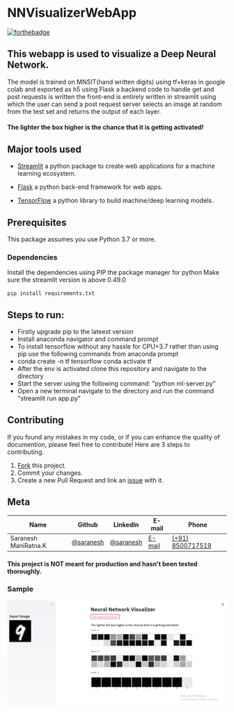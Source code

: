 # NNVisualizerWebApp

[![forthebadge](https://forthebadge.com/images/badges/made-with-python.svg)](https://forthebadge.com)

## This webapp is used to visualize a Deep Neural Network.
The model is trained on MNSIT(hand written digits) using tf+keras in google colab and exported as h5 using Flask a backend code to handle get and post requests is written the front-end is entirely written in streamlit using which the user can send a post request server selects an image at random from the test set and returns the output of each layer.
#### The lighter the box higher is the chance that it is getting activated!

## Major tools used

* [Streamlit](https://docs.streamlit.io/en/latest/) a python package to create web applications for a machine learning ecosystem.

* [Flask](https://flask.palletsprojects.com/en/1.1.x/) a python back-end framework for web apps.

* [TensorFlow](https://www.tensorflow.org/) a python library to build machine/deep learning models.

## Prerequisites

This package assumes you use Python 3.7 or more.

### Dependencies
Install the dependencies using PIP the package manager for python
Make sure the streamlit version is above 0.49.0
```
pip install requirements.txt
```
## Steps to run:
* Firstly upgrade pip to the lateest version
* Install anaconda navigator and command prompt
* To install tensorflow without any hassle for CPU+3.7 rather than using pip use the following commands from anaconda prompt
* conda create -n tf tensorflow  conda activate tf
* After the env is activated clone this repository and navigate to the directory
* Start the server using the following command: "python ml-server.py"
* Open a new terminal navigate to the directory and run the command "streamlit run app.py"

## Contributing

If you found any mistakes in my code, or if you can enhance the quality of documention, please feel free to contribute!
Here are 3 steps to contributing.

1. [Fork](https://github.com/sarnesh444/IndianNumberPlateDetection/fork) this project.
2. Commit your changes.
3. Create a new Pull Request and link an [issue](https://github.com/sarnesh444/IndianNumberPlateDetection/issues/new) with it.

## Meta 

| Name | Github | LinkedIn | E-mail | Phone|
| --- | --- | --- | --- | --- |
| Saranesh ManiRatna.K | [@saranesh](https://github.com/sarnesh444) | [@saranesh](https://www.linkedin.com/in/saranesh-kanumuri-17a7a5181/) |[E-mail](mailto:sarnesh444@gmail.com) | [(+91) 8500717519](tel:+918500717519)

#### This project is NOT meant for production and hasn't been tested thoroughly.




### Sample
![alt text](https://github.com/sarnesh444/NNVisualizerWebApp/blob/master/sample.JPG)
